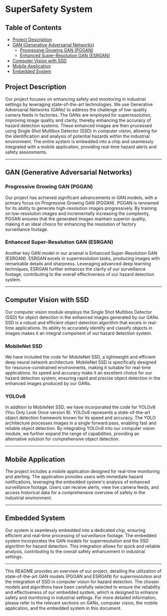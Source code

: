 # SuperSafety System

## Table of Contents
- [Project Description](#project-description)
- [GAN (Generative Adversarial Networks)](#gan-generative-adversarial-networks)
  - [Progressive Growing GAN (PGGAN)](#progressive-growing-gan-pggan)
  - [Enhanced Super-Resolution GAN (ESRGAN)](#enhanced-super-resolution-gan-esrgan)
- [Computer Vision with SSD](#computer-vision-with-ssd)
- [Mobile Application](#mobile-application)
- [Embedded System](#embedded-system)

## Project Description

Our project focuses on enhancing safety and monitoring in industrial settings by leveraging state-of-the-art technologies. We use Generative Adversarial Networks (GANs) to address the challenge of low-quality camera feeds in factories. The GANs are employed for superresolution, improving image quality and clarity, thereby enhancing the accuracy of hazard detection systems. These enhanced images are then processed using Single Shot Multibox Detector (SSD) in computer vision, allowing for the identification and analysis of potential hazards within the industrial environment. The entire system is embedded into a chip and seamlessly integrated with a mobile application, providing real-time hazard alerts and safety assessments.

---

## GAN (Generative Adversarial Networks)

### Progressive Growing GAN (PGGAN)

Our project has achieved significant advancements in GAN models, with a primary focus on Progressive Growing GAN (PGGAN). PGGAN is renowned for its ability to generate high-resolution images progressively. By training on low-resolution images and incrementally increasing the complexity, PGGAN ensures that the generated images maintain superior quality, making it an ideal choice for enhancing the resolution of factory surveillance footage.

### Enhanced Super-Resolution GAN (ESRGAN)

Another key GAN model in our arsenal is Enhanced Super-Resolution GAN (ESRGAN). ESRGAN excels in superresolution tasks, producing images with remarkable details and sharpness. Leveraging advanced deep learning techniques, ESRGAN further enhances the clarity of our surveillance footage, contributing to the overall effectiveness of our hazard detection system.

---

## Computer Vision with SSD

Our computer vision module employs the Single Shot Multibox Detector (SSD) for object detection in the enhanced images generated by our GANs. SSD is a robust and efficient object detection algorithm that excels in real-time applications. Its ability to accurately identify and classify objects in images makes it an integral component of our hazard detection system.

### MobileNet SSD

We have included the code for MobileNet SSD, a lightweight and efficient deep neural network architecture. MobileNet SSD is specifically designed for resource-constrained environments, making it suitable for real-time applications. Its speed and accuracy make it an excellent choice for our hazard detection system, ensuring rapid and precise object detection in the enhanced images produced by our GANs.

### YOLOv8

In addition to MobileNet SSD, we have incorporated the code for YOLOv8 (You Only Look Once version 8). YOLOv8 represents a state-of-the-art object detection framework known for its speed and accuracy. The YOLO architecture processes images in a single forward pass, enabling fast and reliable object detection. By integrating YOLOv8 into our computer vision module, we further expand the range of capabilities, providing an alternative solution for comprehensive object detection.

---

## Mobile Application

The project includes a mobile application designed for real-time monitoring and alerting. The application provides users with immediate hazard notifications, leveraging the embedded system's analysis of enhanced surveillance footage. Users can receive alerts, view live camera feeds, and access historical data for a comprehensive overview of safety in the industrial environment.

---

## Embedded System

Our system is seamlessly embedded into a dedicated chip, ensuring efficient and real-time processing of surveillance footage. The embedded system incorporates the GAN models for superresolution and the SSD algorithm for hazard detection. This integration allows for quick and reliable analysis, contributing to the overall safety enhancement in industrial settings.

---

This README provides an overview of our project, detailing the utilization of state-of-the-art GAN models (PGGAN and ESRGAN) for superresolution and the integration of SSD in computer vision for hazard detection. The chosen models and algorithms have been carefully selected to ensure the reliability and effectiveness of our embedded system, which is designed to enhance safety and monitoring in industrial settings. For more detailed information, please refer to the relevant sections on GANs, computer vision, the mobile application, and the embedded system in this document.
